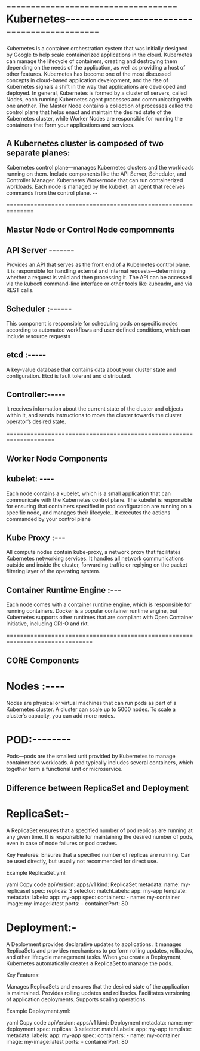# ----------------------------------- Kubernetes---------------------------------------------

Kubernetes is a container orchestration system that was initially designed by Google to help scale
containerized applications in the cloud. Kubernetes can manage the lifecycle of containers, creating and
destroying them depending on the needs of the application, as well as providing a host of other features.
Kubernetes has become one of the most discussed concepts in cloud-based application development,
and the rise of Kubernetes signals a shift in the way that applications are developed and deployed.
In general, Kubernetes is formed by a cluster of servers, called Nodes, each running Kubernetes agent
processes and communicating with one another. The Master Node contains a collection of processes
called the control plane that helps enact and maintain the desired state of the Kubernetes cluster, while
Worker Nodes are responsible for running the containers that form your applications and services.



## A Kubernetes cluster is composed of two separate planes:

Kubernetes control plane—manages Kubernetes clusters and the workloads running on them. Include components like the API Server, Scheduler, and Controller Manager.
Kubernetes Workernode that can run containerized workloads. Each node is managed by the kubelet, an agent that receives commands from the control plane. --

==============================================================
## Master Node or Control Node compomnents  ##


## API Server -------
Provides an API that serves as the front end of a Kubernetes control plane. It is responsible for handling external and internal requests—determining whether a request is valid and then processing it. The API can be accessed via the kubectl command-line interface or other tools like kubeadm, and via REST calls.

## Scheduler :------ 
This component is responsible for scheduling pods on specific nodes according to automated workflows and user defined conditions, which can include resource requests

## etcd :-----
A key-value database that contains data about your cluster state and configuration. Etcd is fault tolerant and distributed.

## Controller:-----
It receives information about the current state of the cluster and objects within it, and sends instructions to move the cluster towards the cluster operator’s desired state. 

====================================================================
## Worker Node Components ##

## kubelet: ----
Each node contains a kubelet, which is a small application that can communicate with the Kubernetes control plane. The kubelet is responsible for ensuring that containers specified in pod configuration are running on a specific node, and manages their lifecycle.. It executes the actions commanded by your control plane

## Kube Proxy :---
All compute nodes contain kube-proxy, a network proxy that facilitates Kubernetes networking services. It handles all network communications outside and inside the cluster, forwarding traffic or replying on the packet filtering layer of the operating system.

## Container Runtime Engine :---
Each node comes with a container runtime engine, which is responsible for running containers. Docker is a popular container runtime engine, but Kubernetes supports other runtimes that are compliant with Open Container Initiative, including CRI-O and rkt.

===============================================================================
##  CORE Components ##

# Nodes :----
Nodes are physical or virtual machines that can run pods as part of a Kubernetes cluster. A cluster can scale up to 5000 nodes. To scale a cluster’s capacity, you can add more nodes.

# POD:--------
Pods—pods are the smallest unit provided by Kubernetes to manage containerized workloads.  A pod typically includes several containers, which together form a functional unit or microservice.

## Difference between ReplicaSet and Deployment ##

# ReplicaSet:-

A ReplicaSet ensures that a specified number of pod replicas are running at any given time. It is responsible for maintaining the desired number of pods, even in case of node failures or pod crashes.

Key Features:
Ensures that a specified number of replicas are running.
Can be used directly, but usually not recommended for direct use.

Example ReplicaSet.yml:

yaml
Copy code
apiVersion: apps/v1
kind: ReplicaSet
metadata:
  name: my-replicaset
spec:
  replicas: 3
  selector:
    matchLabels:
      app: my-app
  template:
    metadata:
      labels:
        app: my-app
    spec:
      containers:
      - name: my-container
        image: my-image:latest
        ports:
        - containerPort: 80

# Deployment:-

A Deployment provides declarative updates to applications. It manages ReplicaSets and provides mechanisms to perform rolling updates, rollbacks, and other lifecycle management tasks. When you create a Deployment, Kubernetes automatically creates a ReplicaSet to manage the pods.

Key Features:

Manages ReplicaSets and ensures that the desired state of the application is maintained.
Provides rolling updates and rollbacks.
Facilitates versioning of application deployments.
Supports scaling operations.

Example Deployment.yml:

yaml
Copy code
apiVersion: apps/v1
kind: Deployment
metadata:
  name: my-deployment
spec:
  replicas: 3
  selector:
    matchLabels:
      app: my-app
  template:
    metadata:
      labels:
        app: my-app
    spec:
      containers:
      - name: my-container
        image: my-image:latest
        ports:
        - containerPort: 80